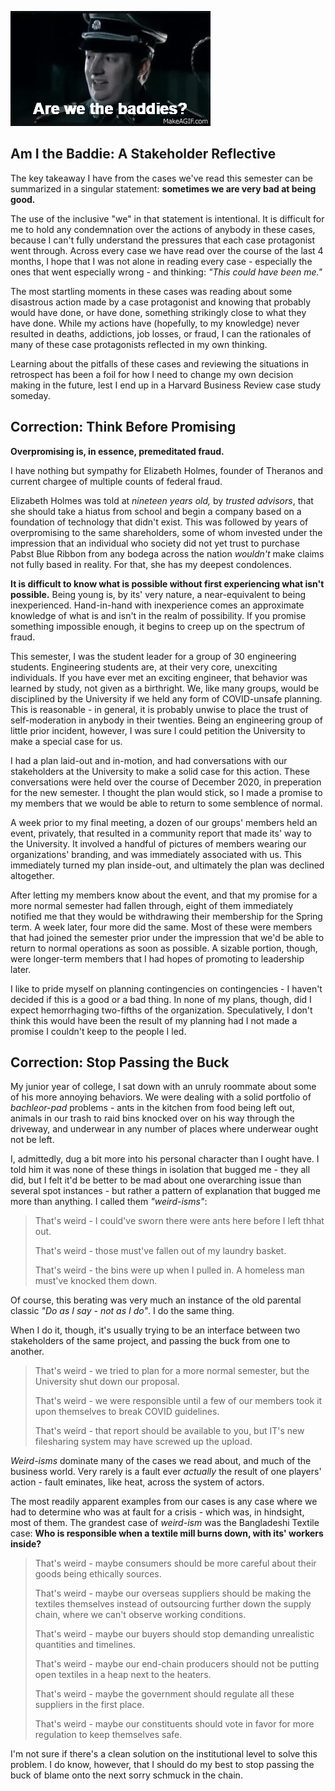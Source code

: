 ![](are-we-the-baddies.gif)

## Am I the Baddie: A Stakeholder Reflective

The key takeaway I have from the cases we've read this semester can be summarized in a singular statement: **sometimes we are very bad at being good.**

The use of the inclusive "we" in that statement is intentional.  It is difficult for me to hold any condemnation over the actions of anybody in these cases, because I can't fully understand the pressures that each case protagonist went through.  Across every case we have read over the course of the last 4 months, I hope that I was not alone in reading every case - especially the ones that went especially wrong - and thinking: *"This could have been me."*

The most startling moments in these cases was reading about some disastrous action made by a case protagonist and knowing that probably would have done, or have done, something strikingly close to what they have done.  While my actions have (hopefully, to my knowledge) never resulted in deaths, addictions, job losses, or fraud, I can the rationales of many of these case protagonists reflected in my own thinking.

Learning about the pitfalls of these cases and reviewing the situations in retrospect has been a foil for how I need to change my own decision making in the future, lest I end up in a Harvard Business Review case study someday.

## Correction: Think Before Promising

**Overpromising is, in essence, premeditated fraud.**

I have nothing but sympathy for Elizabeth Holmes, founder of Theranos and current chargee of multiple counts of federal fraud.

Elizabeth Holmes was told at *nineteen years old,* by *trusted advisors*, that she should take a hiatus from school and begin a company based on a foundation of technology that didn't exist. This was followed by years of overpromising to the same shareholders, some of whom invested under the impression that an individual who society did not yet trust to purchase Pabst Blue Ribbon from any bodega across the nation *wouldn't* make claims not fully based in reality. For that, she has my deepest condolences.

**It is difficult to know what is possible without first experiencing what isn't possible.** Being young is, by its' very nature, a near-equivalent to being inexperienced. Hand-in-hand with inexperience comes an approximate knowledge of what is and isn't in the realm of possibility. If you promise something impossible enough, it begins to creep up on the spectrum of fraud. 

This semester, I was the student leader for a group of 30 engineering students. Engineering students are, at their very core, unexciting individuals. If you have ever met an exciting engineer, that behavior was learned by study, not given as a birthright. We, like many groups, would be disciplined by the University if we held any form of COVID-unsafe planning. This is reasonable - in general, it is probably unwise to place the trust of self-moderation in anybody in their twenties.  Being an engineering group of little prior incident, however, I was sure I could petition the University to make a special case for us.

I had a plan laid-out and in-motion, and had conversations with our stakeholders at the University to make a solid case for this action. These conversations were held over the course of December 2020, in preperation for the new semester. I thought the plan would stick, so I made a promise to my members that we would be able to return to some semblence of normal.

A week prior to my final meeting, a dozen of our groups' members held an event, privately, that resulted in a community report that made its' way to the University. It involved a handful of pictures of members wearing our organizations' branding, and was immediately associated with us. This immediately turned my plan inside-out, and ultimately the plan was declined altogether.

After letting my members know about the event, and that my promise for a more normal semester had fallen through, eight of them immediately notified me that they would be withdrawing their membership for the Spring term. A week later, four more did the same. Most of these were members that had joined the semester prior under the impression that we'd be able to return to normal operations as soon as possible. A sizable portion, though, were longer-term members that I had hopes of promoting to leadership later.

I like to pride myself on planning contingencies on contingencies - I haven't decided if this is a good or a bad thing. In none of my plans, though, did I expect hemorrhaging two-fifths of the organization. Speculatively, I don't think this would have been the result of my planning had I not made a promise I couldn't keep to the people I led.

## Correction: Stop Passing the Buck

My junior year of college, I sat down with an unruly roommate about some of his more annoying behaviors. We were dealing with a solid portfolio of *bachleor-pad* problems - ants in the kitchen from food being left out, animals in our trash to raid bins knocked over on his way through the driveway, and underwear in any number of places where underwear ought not be left.

I, admittedly, dug a bit more into his personal character than I ought have. I told him it was none of these things in isolation that bugged me - they all did, but I felt it'd be better to be mad about one overarching issue than several spot instances - but rather a pattern of explanation that bugged me more than anything. I called them *"weird-isms"*:

> That's weird - I could've sworn there were ants here before I left thhat out.
>
> That's weird - those must've fallen out of my laundry basket.
>
> That's weird - the bins were up when I pulled in. A homeless man must've knocked them down.

Of course, this berating was very much an instance of the old parental classic *"Do as I say - not as I do"*. I do the same thing.

When I do it, though, it's usually trying to be an interface between two stakeholders of the same project, and passing the buck from one to another.

> That's weird - we tried to plan for a more normal semester, but the University shut down our proposal.
>
> That's weird - we were responsible until a few of our members took it upon themselves to break COVID guidelines.
> 
> That's weird - that report should be available to you, but IT's new filesharing system may have screwed up the upload.

*Weird-isms* dominate many of the cases we read about, and much of the business world. Very rarely is a fault ever *actually* the result of one players' action - fault eminates, like heat, across the system of actors.

The most readily apparent examples from our cases is any case where we had to determine who was at fault for a crisis - which was, in hindsight, most of them. The grandest case of *weird-ism* was the Bangladeshi Textile case: **Who is responsible when a textile mill burns down, with its' workers inside?**

> That's weird - maybe consumers should be more careful about their goods being ethically sources.
>
> That's weird - maybe our overseas suppliers should be making the textiles themselves instead of outsourcing further down the supply chain, where we can't observe working conditions.
>
> That's weird - maybe our buyers should stop demanding unrealistic quantities and timelines.
>
> That's weird - maybe our end-chain producers should not be putting open textiles in a heap next to the heaters.
>
> That's weird - maybe the government should regulate all these suppliers in the first place.
>
> That's weird - maybe our constituents should vote in favor for more regulation to keep themselves safe.

I'm not sure if there's a clean solution on the institutional level to solve this problem. I do know, however, that I should do my best to stop passing the buck of blame onto the next sorry schmuck in the chain.